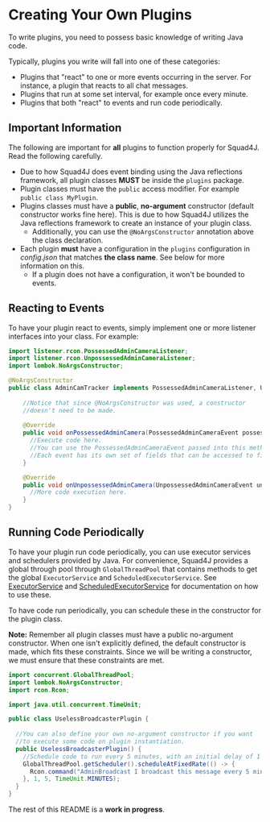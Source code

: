 # Creating Your Own Plugins

To write plugins, you need to possess basic knowledge of writing Java code.

Typically, plugins you write will fall into one of these categories:

- Plugins that "react" to one or more events occurring in the server. For instance, a plugin that reacts to all chat messages.
- Plugins that run at some set interval, for example once every minute.
- Plugins that both "react" to events and run code periodically.

## Important Information
The following are important for **all** plugins to function properly for Squad4J. Read the following carefully.

- Due to how Squad4J does event binding using the Java reflections framework, all plugin classes **MUST** be inside the `plugins` package. 
- Plugin classes must have the `public` access modifier. For example `public class MyPlugin`.
- Plugins classes must have a **public**, **no-argument** constructor (default constructor works fine here). This is due to how Squad4J utilizes the Java reflections framework to create an instance of your plugin class.
  - Additionally, you can use the `@NoArgsConstructor` annotation above the class declaration.
- Each plugin **must** have a configuration in the `plugins` configuration in *config.json* that matches **the class name**. See below for more information on this.
  - If a plugin does not have a configuration, it won't be bounded to events.

## Reacting to Events
To have your plugin react to events, simply implement one or more listener interfaces into your class. For example:

```java
import listener.rcon.PossessedAdminCameraListener;
import listener.rcon.UnpossessedAdminCameraListener;
import lombok.NoArgsConstructor;

@NoArgsConstructor
public class AdminCamTracker implements PossessedAdminCameraListener, UnpossessedAdminCameraListener {
    
    //Notice that since @NoArgsConstructor was used, a constructor
    //doesn't need to be made.
    
    @Override
    public void onPossessedAdminCamera(PossessedAdminCameraEvent possessedAdminCameraEvent) {
      //Execute code here.
      //You can use the PossessedAdminCameraEvent passed into this method for details of the event.
      //Each event has its own set of fields that can be accessed to figure out details of the event.
    }

    @Override
    public void onUnpossessedAdminCamera(UnpossessedAdminCameraEvent unpossessedAdminCameraEvent) {
      //More code execution here.
    }
}
```

## Running Code Periodically
To have your plugin run code periodically, you can use executor services and schedulers provided by Java. For convenience,
Squad4J provides a global through pool through `GlobalThreadPool` that contains methods to get the global `ExecutorService` 
and `ScheduledExecutorService`. See [ExecutorService](https://docs.oracle.com/javase/8/docs/api/java/util/concurrent/ExecutorService.html) and 
[ScheduledExecutorService](https://docs.oracle.com/javase/7/docs/api/java/util/concurrent/ScheduledExecutorService.html) for
documentation on how to use these.

To have code run periodically, you can schedule these in the constructor for the plugin class. 

**Note:** Remember all plugin classes must have a public no-argument constructor. When one isn't explicitly defined,
the default constructor is made, which fits these constraints. Since we will be writing a constructor, we must ensure that
these constraints are met.

```java
import concurrent.GlobalThreadPool;
import lombok.NoArgsConstructor;
import rcon.Rcon;

import java.util.concurrent.TimeUnit;

public class UselessBroadcasterPlugin {
    
  //You can also define your own no-argument constructor if you want
  //to execute some code on plugin instantiation.
  public UselessBroadcasterPlugin() {
    //Schedule code to run every 5 minutes, with an initial delay of 1 minute.
    GlobalThreadPool.getScheduler().scheduleAtFixedRate(() -> {
      Rcon.command("AdminBroadcast I broadcast this message every 5 minutes.");
    }, 1, 5, TimeUnit.MINUTES);
  }
}
```

The rest of this README is a **work in progress**.